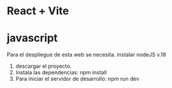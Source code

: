 # React + Vite 
# javascript

Para el despliegue de esta web se necesita.
instalar nodeJS v.18
1. descargar el proyecto.
2. Instala las dependencias:
   npm install
3. Para iniciar el servidor de desarrollo:
   npm run dev

